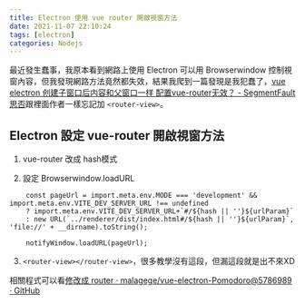 ```yaml
---
title: Electron 使用 vue router 開啟視窗方法
date: 2021-11-07 22:10:24
tags: [electron]
categories: Nodejs
---
```


最近發生蠢事，我原本看到網路上使用 Electron 可以用 Browserwindow 控制視窗內容，但我發現網路方法竟然都失效，結果我爬到一篇發現是我犯蠢了，[vue electron 创建子窗口后内容和父窗口一样 配置vue-router无效？ - SegmentFault 思否](https://segmentfault.com/q/1010000040297139)跟裡面作者一樣忘記加 `<router-view>`。

<!--more-->

## Electron 設定 vue-router 開啟視窗方法

1. vue-router 改成 hash模式

2. 設定 Browserwindow.loadURL

```javascript=
    const pageUrl = import.meta.env.MODE === 'development' && import.meta.env.VITE_DEV_SERVER_URL !== undefined
    ? import.meta.env.VITE_DEV_SERVER_URL+`#/${hash || ''}${urlParam}`
    : new URL(`../renderer/dist/index.html#/${hash || ''}${urlParam}`, 'file://' + __dirname).toString();

    notifyWindow.loadURL(pageUrl);
```

3. `<router-view></router-view>`，很多教學沒有這段，但漏這段就是出不來XD


相關程式可以看[修改成 router · malagege/vue-electron-Pomodoro@5786989 · GitHub](https://github.com/malagege/vue-electron-Pomodoro/commit/5786989425c1b107f2fe4c881d25d94adde40fce)